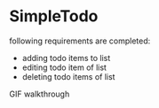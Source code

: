 # SimpleTodo

following requirements are completed:
- adding todo items to list
- editing todo item of list
- deleting todo items of list

GIF walkthrough

